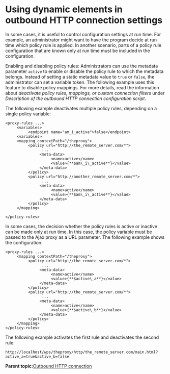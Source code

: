 # Using dynamic elements in outbound HTTP connection settings 

In some cases, it is useful to control configuration settings at run time. For example, an administrator might want to have the program decide at run time which policy rule is applied. In another scenario, parts of a policy rule configuration that are known only at run time must be included in the configuration.

Enabling and disabling policy rules: Administrators can use the metadata parameter `active` to enable or disable the policy rule to which the metadata belongs. Instead of setting a static metadata value to `true` or `false`, the administrator can set a variable token. The following example uses this feature to disable policy mappings. For more details, read the information about *deactivate policy rules, mappings, or custom connection filters* under *Description of the outbound HTTP connection configuration script*.

The following example deactivates multiple policy rules, depending on a single policy variable:

```
<proxy-rules ...>
     <variables>
          <endpoint name="am_i_active">false</endpoint>
     <variables>
     <mapping contextPath="/theproxy">
          <policy url="http://the_remote_server.com/*">     
                ...
               <meta-data>
                    <name>active</name>
                    <value>{**$am\_i\_active**}</value>
               </meta-data>
          </policy>
          <policy url="http://another_remote_server.com/*">     
                ...
               <meta-data>
                    <name>active</name>
                    <value>{**$am\_i\_active**}</value>
               </meta-data>
          </policy>
     </mapping>

</policy-rules>
```

In some cases, the decision whether the policy rules is active or inactive can be made only at run time. In this case, the policy variable must be passed to the Ajax proxy as a URL parameter. The following example shows the configuration:

```
<proxy-rules ...>
     <mapping contextPath="/theproxy">
          <policy url="http://the_remote_server.com/*">     
                ...
               <meta-data>
                    <name>active</name>
                    <value>{**$active\_a**}</value>
               </meta-data>
          </policy>
          <policy url="http://the_remote_server.com/*">     
                ...
               <meta-data>
                    <name>active</name>
                    <value>{**$active\_b**}</value>
               </meta-data>
          </policy>
     </mapping>
</policy-rules>
```

The following example activates the first rule and deactivates the second rule:

```
http://localhost/wps/theproxy/http/the_remote_server.com/main.html?active_a=true&active_b=false
```

**Parent topic:**[Outbound HTTP connection ](../dev-portlet/outbound_http.md)


